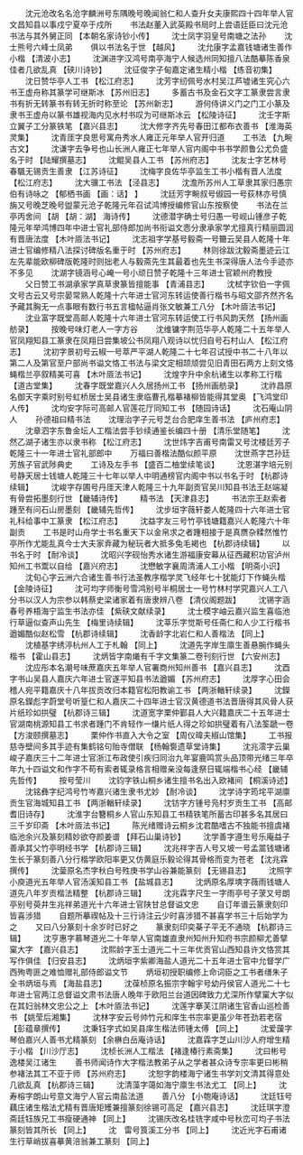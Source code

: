 <!-- { "loadSidebar": true } -->
　　沈元沧改名名沧字麟洲号东隅晚号晚闻翁仁和人查升女夫康熙四十四年举人官文昌知县以事戍宁夏卒于戍所 
　　书法赵董入武英殿书局时上尝语廷臣曰沈元沧书法与其外舅正同 【本朝名家诗钞小传】 
　　沈士凤字羽皇号南塘之法孙 
　　沈士熊号六峰士凤弟 
　　俱以书法名于世 【越风】 
　　沈允康字孟嘉钱塘诸生善作小楷 【清波小志】 
　　沈渊进字汉鸿号南亭海宁人候选州同知擅八法酷摹陈香泉佳者几欲乱真 【硖川诗钞】 
　　沈征俊字子甸嘉定诸生精小楷 【练音初集】 
　　沈日赞华亭人工书 【松江府志】 
　　沈芳字纫佩号水村吴江芦墟诸生究心六书王虚舟称其篆学可继斯冰 【苏州旧志】 
　　多蓄古书及金石文字工篆隶尝言隶书有折无转篆书有转无折时称至论 【苏州新志】 
　　游何侍讲义门之门工小篆及隶书王虚舟以篆书雄视海内见水村书叹为可继斯冰云 【松陵诗征】 
　　沈壬字斯立翼子工分篆铁笔 【嘉兴县志】 
　　沈大修字齐先号春田江都布衣善书 【淮海英灵集】 
　　沈青厓字良思号寓舟秀水人雍正元年举人官开归道 
　　工书法 【九畹古文】 
　　沈谦字去争号也山长洲人雍正七年举人官内阁中书书学颜鲁公尤负盛名于时 【陆耀撰墓志】 
　　沈鲲吴县人工书 【苏州府志】 
　　沈友士字艺林号春颿无锡贡生善隶 【江苏诗征】 
　　沈梅字良佐华亭监生工书小楷有晋人法度 【松江府志】 
　　沈大骥工书法 【泾县志】 
　　沈澹所苏州人工草隶其家归愚宗伯有诗咏之 【郁栖书画 【画：话】 】 
　　沈廷芳字畹叔号俶园一号荻林亦号慎旃又号晚芝晚号盥蒙元沧子乾隆元年召试鸿博授编修官山东按察使 
　　书法在兰亭丙舍间 【胡 【胡：湖】 海诗传】 
　　沈德潜字确士号归愚一号岘山锺彦子乾隆元年举鸿博四年中进士官礼部侍郎加尚书衔谥文悫分隶承家学尤擅真行精丽圆润有晋唐法度 【木叶厱法书记】 
　　沈志祖字学基号毅斋一号籋云吴县人乾隆十年进士官编修精八法探讨碑版名重于时 【苏州府志】 
　　林则徐跋沈毅斋墨迹云江左先辈能欧柳碑版乾隆时则拙老人与毅斋先生其最着也先生书深得唐人法今手迹亦不多见 
　　沈湖字镜涵号心崦一号小顽日赞子乾隆十三年进士官颖州府教授 
　　父日赞工书湖承家学真草隶篆皆擅能事 【青浦县志】 
　　沈栻字钦伯一字佩文号古云又号宗晏常熟人乾隆十六年进士官河东转运使善行楷书与昭文邵齐然齐名予藏其胸无一点事眼有数行书五言楹帖逼肖张文敏兼工八分 【木叶厱法书记】 
　　沈业富字既堂高邮人乾隆十六年进士官河东转运使工行书风韵天然 【扬州画舫录】 
　　按晚号味灯老人一字方谷 
　　沈维镛字荆范华亭人乾隆二十五年举人官凤翔知县工篆隶在凤翔日尝集坡公书凤翔八观诗以忧归自号石村山人 【松江府志】 
　　沈初字景初号云椒一号萃严平湖人乾隆二十七年召试授中书二十八年以第二人及第官至户部尚书谥文恪工书法与梁文定相颉颃尝见旧青田石两方上刻文恪蝇楷兰亭叙精美可喜 【木叶厱法书记】 
　　沈煌字升中余杭诸生以孝称工行楷 【道古堂集】 
　　沈春字既堂嘉兴人久居扬州工书 【扬州画舫录】 
　　沈祚昌原名御天字乘时别号虹桥居士吴县诸生隶临曹孔楷摹褚柳皆能得其堂奥 【飞鸿堂印人传】 
　　沈均安字际可高邮人官莲花厅同知工书 【随园诗话】 
　　沈石庵山阴人 
　　孙德祖曰精书法 
　　沈理治字子元号芝台合肥庠生善书法 【庐州府志】 
　　沈章泗字东鲁金坛人工楷法尝手钞续通鉴长编四十册 【清乐堂随笔】 
　　沈然乙湖子诸生亦以隶书称 【松江府志】 
　　沈世炜字吉甫号南雷又号沈楼廷芳子乾隆三十一年进士官礼部郎中 
　　万福曰善楷法酷似颜平原 
　　沈世燕字芑孙廷芳族子官武陟典史 
　　工诗及左手书 【盛百二柚堂续笔谈】 
　　沈恩湛字培元别号静天居士钱塘人乾隆三十七年以举人中明通榜官内阁中书以书名于时 【杭郡诗续辑】 
　　沈峻字存圃号丹厓天津人乾隆三十九年副贡官吴川知县书法王赵端凝有骨尝拓墨刻行世 【畿辅诗传】 
　　精书法 【天津县志】 
　　书法宗王赵索者踵至有问石山房墨刻 【畿辅先哲传】 
　　沈步垣字薇轩娄人乾隆四十六年进士官礼科给事中工篆隶 【松江府志】 
　　沈益字友三号竹亭钱塘籍嘉兴人乾隆六十年副贡 
　　工书是时山舟学士书名重天下以金帛求之者踵相接于是真赝杂糅然惟竹亭所作尤能乱真今士大夫家弆藏为秘玩者大抵多兔毛褐也 【杭郡诗续辑】 
　　以书名于时 【耐冷谈】 
　　沈昭兴字砚怡秀水诸生游福康安幕从征西藏积功官泸州知州工书鬻以自给 【嘉兴府志】 
　　沈懋敏字襄周清浦人工小楷 【明斋小识】 
　　沈旬心字云洲六合诸生善书行法圣教序楷学灵飞经年七十犹能灯下作蝇头楷 【金陵诗征】 
　　沈可均字师衡号雪鸿别号半桐居士一号竹林村学究嘉兴人工八分书以汉人为宗参以韩蔡史梁诸家着有唐隶辨八卷 【清仪阁题跋】 
　　沈锡字涵春号养梧海宁监生书法亦佳 【紫硖文献续录】 
　　沈士模字岫云嘉兴监生喜临池行草逼似查声山先生 【梅里诗续辑】 
　　沈莘乐字觉斯号任斋仁和人少工行楷书遒媚酷似赵松雪 【杭郡诗续辑】 
　　沈香龄字北岩仁和人善楷法 【同上】 
　　沈植基字绣渟杭州人工于札翰 【同上】 
　　沈道先字岸生廪生善悬腕作蝇头楷书 【霍山县志】 
　　沈炳皆字南爔有千字文集篆二卷刊刻行世 【六安州志】 
　　沈应彤本名潮号味蔗嘉庆五年举人官署商州知州善书 【嘉兴县志】 
　　沈酉字书山吴县人嘉庆六年进士官遂平知县书法遒媚 【苏州府志】 
　　沈厚字心田会稽人宛平籍嘉庆十八年拔贡改归本籍官松阳教谕工书 【两浙輶轩续录】 
　　沈鑅原名鑅彪字蔚堂号听篁仁和人嘉庆二十四年进士官汉黄德道书法晋唐得其风骨人获片纸珍如拱璧 【杭郡诗三辑】 
　　沈道宽字栗仲鄞县人大兴籍嘉庆二十五年进士官湖南桃源知县工书求者踵门不肯轻作一缣片纸人得之珍如拱璧着有八法筌蹏一卷 【方浚颐撰墓志】 
　　栗仲作书直入大令之室 【周仪暐夫椒山馆集】 
　　工书报慈寺壁间多其手迹有集鹤铭句贻寺僧联 【杨翰袌遗草堂诗集】 
　　沈兆澐字云巢峻子嘉庆三十二年进士官浙江布政使引疾归同治九年宴鹿鸣赏头品顶带光绪三年卒年九十四谥文和作字不苟有索者辄录格言相赠亲没每逢祭日辄端楷书心经 【畿辅先哲传】 
　　按号莹川 
　　沈钧字铁山桐乡诸生擅书名出入欧褚间 【桐溪诗述】 
　　沈铭彝字纪鸿号竹岑嘉兴诸生隶书尤妙 【耐冷谈】 
　　沈学诗字筠垞平湖廪贡生官海城知县工书 【两浙輶轩续录】 
　　沈钫字方锺号凫村岁贡生工书 【高邮耆旧诗存】 
　　沈淮字台簪桐乡人官山东知县工书精铁笔所蓄古印甚多名其居曰三千岁印斋 【木叶厱法书记】 
　　陈光绪赠诗云桐乡沈君酷嗜古不独能书擅虞褚临池余兴及篆刻精妙欲夺颜姜谱 【拜石山巢诗钞】 
　　沈学善字遵生号乐庵益子善承其父竹亭明经书学 【杭郡诗三辑】 
　　沈兆祥字吉人号又坡一号孟翯钱塘诸生长于篆刻善八分行楷学欧阳率更又仿黄庭乐毅论得其骨格而变为苍老 【沈兆霖撰传】 
　　沈蓥原名杰字秋白号殅庚书学山谷兼能篆刻 【无锡县志】 
　　沈照字小庾道光五年举人官汤溪知县工书 【盐城县志】 
　　沈炳原名厚塽字薇雨钱塘人道先八年岁贡楷法精整 【杭郡诗三辑】 
　　沈兆霖字尺生一字雨亭号子莍又号朗亭别号萸井生兆祥弟道光十六年进士官陕甘总督谥文忠 
　　自订年谱云篆隶刻印皆喜涉猎 
　　自题所摹禊帖及十三行诗注云少时喜涉猎不甚喜学书三十后始学为之 
　　又曰八分篆刻十余岁时已好之 
　　篆隶刻印奕棊子平无不通晓 【杭郡诗三辑】 
　　沈亨惠字慕琴道光二十年举人官南雄直隶州知州升知府书宗颜柳尤善擘窠大字 【嘉兴县志】 
　　沈熙龄字玉士道光二十三年优贡官山西知县许文恪赏其写作俱佳 【归安县志】 
　　沈炳垣字紫卿海盐人道光二十五年进士官中允督学广西殉粤匪之难恤赠礼部侍郎谥文节 
　　炳垣初授职编修上命词臣之工书者缮朱子全书炳垣与焉 【海盐县志】 
　　沈葆桢原名振宗字翰宇号幼丹侯官人道光二十七年进士官两江总督谥文肃书法唐人晚年于欧阳兰台道因碑致力尤深所作擘窠大字似在其妇翁林文忠公之上 【木叶厱法书记】 
　　沈莲字搴芙江阴诸生官香山巡检善书 【姚莹后湘集】 
　　沈林字安云号帅竹元和庠生书宗率更虽少年苍劲若老宿 【彭蕴章撰传】 
　　沈秉钰字式如吴县庠生楷法师锺太傅 【同上】 
　　沈爱蘐字琴伯嘉兴人善书尤精篆刻 【余楙白岳庵诗话】 
　　沈嘉霖字芝山川沙人府增生精于小楷 【川沙厅志】 
　　沈桢长洲人工楷法 【褚逢椿行素斋集】 
　　沈曰彬号逸楼吴江诸生 
　　善书师闻诗作大字楷法教弟子从之学者甚众诗专宗率更曰彬稍参褚法其工不亚于师 【苏州府志】 
　　沈恕字韵楼海宁诸生书学刘文清其得意处几欲乱真 【杭郡诗三辑】 
　　沈清藻字蔼如海宁廪生书法尤工 【同上】 
　　沈寿榕字朗山号意文海宁人官云南盐法道 
　　善八分 【小匏庵诗话】 
　　沈廷钰号藕庄诸生楷法尤精有晋唐矩矱兼擅篆刻徐锡可高足 【嘉兴县志】 
　　沈廷琪字澄斋廷钰族兄工书瘦硬通神 【同上】 
　　沈锡庆改名桂铣字咸中号秋峦可均子书法篆刻皆其所长 【同上】 
　　沈　雷号筤溪工分书 【同上】 
　　沈近光字石甫诸生行草峭拔喜摹黄涪翁兼工篆刻 【同上】 
